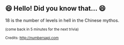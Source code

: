 ## 😄 Hello! Did you know that... 😄
18 is the number of levels in hell in the Chinese mythos.

<sup>(come back in 5 minutes for the next trivia)</sup>


<sup>Credits: http://numbersapi.com</sup>
